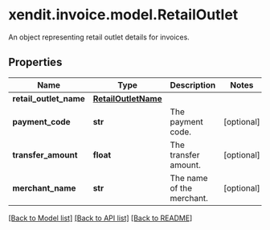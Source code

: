 # xendit.invoice.model.RetailOutlet

An object representing retail outlet details for invoices.

## Properties
Name | Type | Description | Notes
------------ | ------------- | ------------- | -------------
**retail_outlet_name** | [**RetailOutletName**](RetailOutletName.md) |  | 
**payment_code** | **str** | The payment code. | [optional] 
**transfer_amount** | **float** | The transfer amount. | [optional] 
**merchant_name** | **str** | The name of the merchant. | [optional] 

[[Back to Model list]](../README.md#documentation-for-models) [[Back to API list]](../README.md#documentation-for-api-endpoints) [[Back to README]](../README.md)


